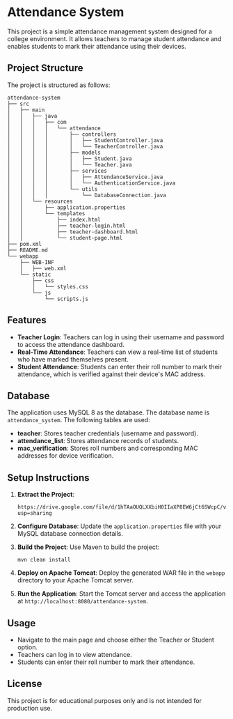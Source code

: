 # Attendance System

This project is a simple attendance management system designed for a college environment. It allows teachers to manage student attendance and enables students to mark their attendance using their devices.

## Project Structure

The project is structured as follows:

```
attendance-system
├── src
│   ├── main
│   │   ├── java
│   │   │   ├── com
│   │   │   │   └── attendance
│   │   │   │       ├── controllers
│   │   │   │       │   ├── StudentController.java
│   │   │   │       │   └── TeacherController.java
│   │   │   │       ├── models
│   │   │   │       │   ├── Student.java
│   │   │   │       │   └── Teacher.java
│   │   │   │       ├── services
│   │   │   │       │   ├── AttendanceService.java
│   │   │   │       │   └── AuthenticationService.java
│   │   │   │       └── utils
│   │   │   │           └── DatabaseConnection.java
│   │   └── resources
│   │       ├── application.properties
│   │       └── templates
│   │           ├── index.html
│   │           ├── teacher-login.html
│   │           ├── teacher-dashboard.html
│   │           └── student-page.html
├── pom.xml
├── README.md
└── webapp
    ├── WEB-INF
    │   ├── web.xml
    └── static
        ├── css
        │   └── styles.css
        └── js
            └── scripts.js
```

## Features

- **Teacher Login**: Teachers can log in using their username and password to access the attendance dashboard.
- **Real-Time Attendance**: Teachers can view a real-time list of students who have marked themselves present.
- **Student Attendance**: Students can enter their roll number to mark their attendance, which is verified against their device's MAC address.

## Database

The application uses MySQL 8 as the database. The database name is `attendance_system`. The following tables are used:

- **teacher**: Stores teacher credentials (username and password).
- **attendance_list**: Stores attendance records of students.
- **mac_verification**: Stores roll numbers and corresponding MAC addresses for device verification.

## Setup Instructions

1. **Extract the Project**: 
   ```
   https://drive.google.com/file/d/1hTAaOUQLXXbiH0IIaXP8EW6jCt6SWcpC/view?usp=sharing
   ```

2. **Configure Database**: 
   Update the `application.properties` file with your MySQL database connection details.

3. **Build the Project**: 
   Use Maven to build the project:
   ```
   mvn clean install
   ```

4. **Deploy on Apache Tomcat**: 
   Deploy the generated WAR file in the `webapp` directory to your Apache Tomcat server.

5. **Run the Application**: 
   Start the Tomcat server and access the application at `http://localhost:8080/attendance-system`.

## Usage

- Navigate to the main page and choose either the Teacher or Student option.
- Teachers can log in to view attendance.
- Students can enter their roll number to mark their attendance.

## License

This project is for educational purposes only and is not intended for production use.